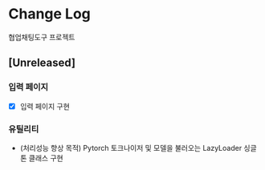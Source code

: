 # Change Log
협업채팅도구 프로젝트


## [Unreleased]

### 입력 페이지
- [x] 입력 페이지 구현

### 유틸리티
- (처리성능 향상 목적) Pytorch 토크나이저 및 모델을 불러오는 LazyLoader 싱글톤 클래스 구현